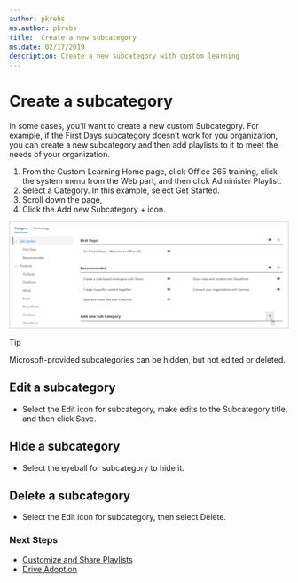 ```yaml
---
author: pkrebs
ms.author: pkrebs
title:  Create a new subcategory
ms.date: 02/17/2019
description: Create a new subcategory with custom learning
---
```


# Create a subcategory 
In some cases, you’ll want to create a new custom Subcategory. For example, if the First Days subcategory doesn’t work for you organization, you can create a new subcategory and then add playlists to it to meet the needs of your organization. 

1. From the Custom Learning Home page, click Office 365 training, click the system menu from the Web part, and then click Administer Playlist. 
2. Select a Category. In this example, select Get Started.  
3. Scroll down the page, 
3. Click the Add new Subcategory + icon.  

![cg_newsubcategory.png](media/cg_newsubcategory.png)

> [!TIP]
> Microsoft-provided subcategories can be hidden, but not edited or deleted. 

## Edit a subcategory
- Select the Edit icon for subcategory, make edits to the Subcategory title, and then click Save.

## Hide a subcategory
- Select the eyeball for subcategory to hide it. 

## Delete a subcategory
- Select the Edit icon for subcategory, then select Delete. 

### Next Steps

- [Customize and Share Playlists](customplaylist.md)
- [Drive Adoption](driveadoption.md) 